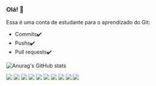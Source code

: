 ### Olá! 👋

<!--
**lucioweb/lucioweb** is a ✨ _special_ ✨ repository because its `README.md` (this file) appears on your GitHub profile.

Here are some ideas to get you started:

- 🔭 I’m currently working on ...
- 🌱 I’m currently learning ...
- 👯 I’m looking to collaborate on ...
- 🤔 I’m looking for help with ...
- 💬 Ask me about ...
- 📫 How to reach me: ...
- 😄 Pronouns: ...
- ⚡ Fun fact: ...
-->
Essa é uma conta de estudante para o aprendizado do Git: 
- Commits✔️
- Pushs✔️
- Pull requests✔️

<!--<div style="display:inline_block">
  <img align="center" heigth="15" width="20" src="https://cdn.jsdelivr.net/gh/devicons/devicon/icons/html5/html5-original.svg" />
  <img align="center" heigth="15" width="20" src="https://cdn.jsdelivr.net/gh/devicons/devicon/icons/css3/css3-original.svg" />
  <img align="center" heigth="15" width="20" src="https://cdn.jsdelivr.net/gh/devicons/devicon/icons/bootstrap/bootstrap-plain.svg" />
  <img align="center" heigth="15" width="20" src="https://cdn.jsdelivr.net/gh/devicons/devicon/icons/mysql/mysql-original.svg" />
  <img align="center" heigth="15" width="20" src="https://cdn.jsdelivr.net/gh/devicons/devicon/icons/ubuntu/ubuntu-plain.svg" />
  <img align="center" heigth="15" width="20" src="https://cdn.jsdelivr.net/gh/devicons/devicon/icons/angularjs/angularjs-original.svg" />
  <img align="center" heigth="30" width="40" src="https://cdn.jsdelivr.net/gh/devicons/devicon/icons/docker/docker-original.svg" />
  <img align="center" heigth="30" width="40"  src="https://cdn.jsdelivr.net/gh/devicons/devicon/icons/gimp/gimp-original.svg" />
  <img align="center" heigth="15" width="20" src="https://cdn.jsdelivr.net/gh/devicons/devicon/icons/laravel/laravel-plain.svg" />
  <img align="center" heigth="15" width="20" src="https://cdn.jsdelivr.net/gh/devicons/devicon/icons/ssh/ssh-original.svg" />
  <img align="center" heigth="15" width="20" src="https://cdn.jsdelivr.net/gh/devicons/devicon/icons/vscode/vscode-original.svg" />
  <img align="center" heigth="30" width="40" src="https://cdn.jsdelivr.net/gh/devicons/devicon/icons/jetbrains/jetbrains-original.svg" />
</div>-->
![Anurag's GitHub stats](https://github-readme-stats.vercel.app/api?username=lucioweb&show_icons=true)
<div style="display:inline_block">
<img src="https://img.shields.io/badge/Ubuntu-E34F26?style=for-the-badge&logo=ubuntu&logoColor=white" />
<img src="https://img.shields.io/badge/Debian-E34F26?style=for-the-badge&logo=debian&logoColor=white" />
<img src="https://img.shields.io/badge/PHP-E34F26?style=for-the-badge&logo=php&logoColor=white" />
<img src="https://img.shields.io/badge/Javascript-E34F26?style=for-the-badge&logo=javascript&logoColor=white" />
<img src="https://img.shields.io/badge/Laravel-E34F26?style=for-the-badge&logo=laravel&logoColor=white" />
<img src="https://img.shields.io/badge/Angular-E34F26?style=for-the-badge&logo=angular&logoColor=white" />
<img src="https://img.shields.io/badge/Markdown-E34F26?style=for-the-badge&logo=markdown&logoColor=white" />
<img src="https://img.shields.io/badge/HTML5-E34F26?style=for-the-badge&logo=html5&logoColor=white" />
<img src="https://img.shields.io/badge/CSS3-E34F26?style=for-the-badge&logo=css3&logoColor=white" />	
<img src="https://img.shields.io/badge/MySQL-E34F26?style=for-the-badge&logo=mysql&logoColor=white" />


		
</div>


<!--
[![Top Langs](https://github-readme-stats.vercel.app/api/top-langs/?username=lucioweb&layout=compact)](https://github.com/lucioweb/github-readme-stats)
-->

<!-- 
https://devicon.dev/
https://dev.to/envoy_/150-badges-for-github-pnk
https://shields.io/
-->
	
 	
  
 
